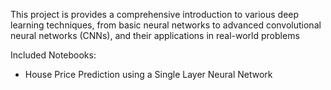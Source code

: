 This project is provides a comprehensive introduction to various deep learning techniques,
from basic neural networks to advanced convolutional neural networks (CNNs), and their applications in real-world problems

Included Notebooks:
- House Price Prediction using a Single Layer Neural Network
